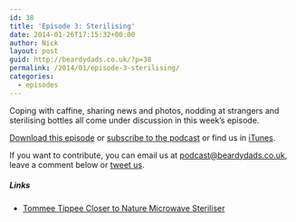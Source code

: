 ```yaml
---
id: 38
title: 'Episode 3: Sterilising'
date: 2014-01-26T17:15:32+00:00
author: Nick
layout: post
guid: http://beardydads.co.uk/?p=38
permalink: /2014/01/episode-3-sterilising/
categories:
  - episodes
---
```

Coping with caffine, sharing news and photos, nodding at strangers and sterilising bottles all come under discussion in this week&#8217;s episode.

[Download this episode](http://beardydads.co.uk/episodes/beardydads-ep03-20140126.mp3) or [subscribe to the podcast](http://feeds.feedburner.com/BeardyDads) or find us in [iTunes](https://itunes.apple.com/gb/podcast/beardy-dads/id798785734).

If you want to contribute, you can email us at <podcast@beardydads.co.uk>, leave a comment below or [tweet us](http://twitter.com/beardydads).

##### Links

  * [Tommee Tippee Closer to Nature Microwave Steriliser](http://www.kiddicare.com/webapp/wcs/stores/servlet/productdisplay0_10751_-1_84618_10001)